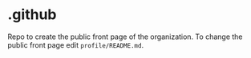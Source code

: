 # .github
Repo to create the public front page of the organization. To change the public front page edit `profile/README.md`.
